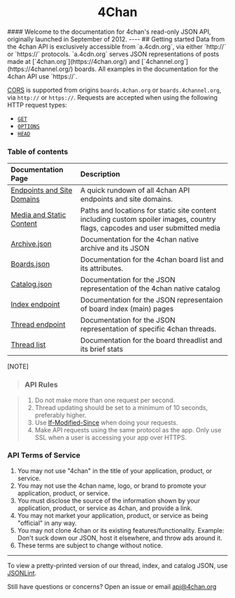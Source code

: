 <h1 align="center"> 4Chan </h1>
#### Welcome to the documentation for 4chan's read-only JSON API, originally launched in September of 2012.
----
## Getting started
Data from the 4chan API is exclusively accessible from `a.4cdn.org`, via either `http://` or `https://` protocols. `a.4cdn.org` serves JSON representations of posts made at [`4chan.org`](https://4chan.org/) and [`4channel.org`](https://4channel.org/) boards.  All examples in the documentation for the 4chan API use `https://`.

[CORS](https://developer.mozilla.org/en-US/docs/Web/HTTP/CORS) is supported from origins `boards.4chan.org` or `boards.4channel.org`, via `http://` or `https://`. Requests are accepted when using the following HTTP request types:
  - [`GET`](https://developer.mozilla.org/en-US/docs/Web/HTTP/Methods/GET)
  - [`OPTIONS`](https://developer.mozilla.org/en-US/docs/Web/HTTP/Methods/OPTIONS)
  - [`HEAD`](https://developer.mozilla.org/en-US/docs/Web/HTTP/Methods/HEAD)

### Table of contents ###

| **Documentation Page**   | **Description**      |
|:-------------------------|:---------------------|
| [Endpoints and Site Domains](pages/Endpoints_and_domains.md) | A quick rundown of all 4chan API endpoints and site domains.|
| [Media and Static Content](pages/User_images_and_static_content.md) | Paths and locations for static site content including custom spoiler images, country flags, capcodes and user submitted media |
| [Archive.json](pages/Archive.md) | Documentation for the 4chan native archive and its JSON|
| [Boards.json](pages/Boards.md) | Documentation for the 4chan board list and its attributes. |
| [Catalog.json](pages/Catalog.md) | Documentation for the JSON representation of the 4chan native catalog |
| [Index endpoint](pages/Indexes.md) | Documentation for the JSON representaion of board index (main) pages |
| [Thread endpoint](pages/Threads.md) | Documentation for the JSON representation of specific 4chan threads. |
| [Thread list](pages/Threadlist.md) | Documentation for the board threadlist and its brief stats|

[NOTE]
>### API Rules ###

>1. Do not make more than one request per second. 
>2. Thread updating should be set to a minimum of 10 seconds, preferably higher.
>3. Use [If-Modified-Since](https://developer.mozilla.org/en-US/docs/Web/HTTP/Headers/If-Modified-Since) when doing your requests.
>4. Make API requests using the same protocol as the app. Only use SSL when a user is accessing your app over HTTPS.

### API Terms of Service ###

1. You may not use "4chan" in the title of your application, product, or service.
2. You may not use the 4chan name, logo, or brand to promote your application, product, or service.
3. You must disclose the source of the information shown by your application, product, or service as 4chan, and provide a link.
4. You may not market your application, product, or service as being "official" in any way.
5. You may not clone 4chan or its existing features/functionality. Example: Don't suck down our JSON, host it elsewhere, and throw ads around it.
6. These terms are subject to change without notice.

-------

To view a pretty-printed version of our thread, index, and catalog JSON, use [JSONLint](http://jsonlint.com).

Still have questions or concerns? Open an issue or email [api@4chan.org](mailto:api@4chan.org)
